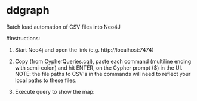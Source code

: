 # ddgraph
Batch load automation of CSV files into Neo4J

#Instructions:

1) Start Neo4j and open the link (e.g. http://localhost:7474)

2) Copy (from CypherQueries.cql), paste each command (multiline ending with semi-colon) and hit ENTER, on the Cypher prompt ($) in the UI. NOTE: the file paths to CSV's in the commands will need to reflect your local paths to these files.

3) Execute query to show the map:
